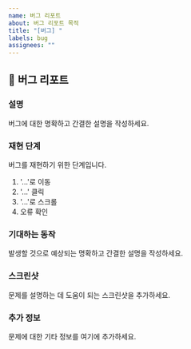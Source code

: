 ```yaml
---
name: 버그 리포트
about: 버그 리포트 목적
title: "[버그] "
labels: bug
assignees: ""
---
```


## 🐛 버그 리포트

### 설명

버그에 대한 명확하고 간결한 설명을 작성하세요.

### 재현 단계

버그를 재현하기 위한 단계입니다.

1. '...'로 이동
2. '...' 클릭
3. '...'로 스크롤
4. 오류 확인

### 기대하는 동작

발생할 것으로 예상되는 명확하고 간결한 설명을 작성하세요.

### 스크린샷

문제를 설명하는 데 도움이 되는 스크린샷을 추가하세요.

### 추가 정보

문제에 대한 기타 정보를 여기에 추가하세요.
